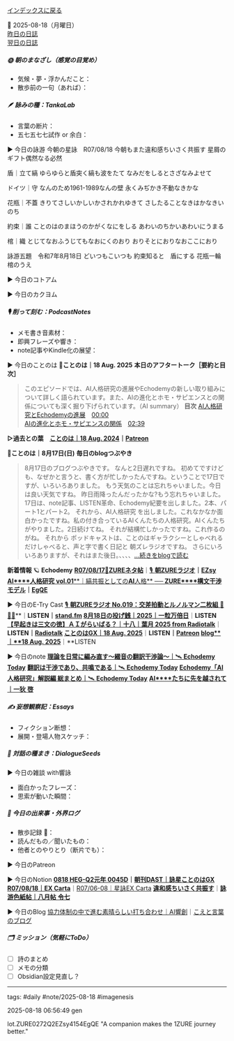 [インデックスに戻る](../../../DialogueSeeds_2025-26.md)

📅 2025-08-18（月曜日）  
[昨日の日誌](20250817.md)  
[翌日の日誌](20250819.md)

##### 🌞 朝のまなざし（感覚の目覚め）
- 気候・夢・浮かんだこと：
- 散歩前の一句（あれば）：

##### 🪶 詠みの種：TankaLab
- 言葉の断片：
- 五七五七七試作 or 余白：

▶︎ 今日の詠游
今朝の星詠　R07/08/18
今朝もまた違和感ちいさく共振す
星屑のギフト偶然なる必然

盾｜立て縞
ゆらゆらと盾突く縞も波をたて
なみだをしるとさざなみよせて

ドイツ｜守
なんのため1961-1989なんの壁
永くみぢかき不動なきかな

花瓶｜不蓋
きりてさしいかしいかされかれゆきて
さしたることなきはかなきいのち

約束｜誰
ことのはのまほうのかがくなにをしる
あわいのちかいあわいにうまる

棺｜織
とじてなおふうじてもなおにくのおり
おりそとにおりなおここにおり

詠游五題　令和7年8月18日
どいつもこいつも
約束知ると　盾にする
花瓶一輪　棺のうえ

▶︎ 今日のコトアム

▶︎ 今日のカクヨム

##### 🎙 削って刻む：PodcastNotes
- メモ書き音素材：
- 即興フレーズや響き：
- note記事やKindle化の展望：

▶︎ 今日のことのは
🍃**ことのは｜18 Aug. 2025**
**本日のアフタートーク［要約と目次］**
> このエピソードでは、AI人格研究の進展やEchodemyの新しい取り組みについて詳しく語られています。また、AIの進化とホモ・サピエンスとの関係についても深く掘り下げられています。（AI summary）
> **目次**
> [AI人格研究とEchodemyの進展](https://listen.style/p/radiocampus/us4gebpj#chapter1)　[00:00](https://listen.style/p/radiocampus/us4gebpj#chapter1)  
> [AIの進化とホモ・サピエンスの関係](https://listen.style/p/radiocampus/us4gebpj#chapter2)　[02:39](https://listen.style/p/radiocampus/us4gebpj#chapter2)

**▷過去との葉**　[**ことのは｜18 Aug. 2024**](https://listen.style/p/radiocampus/b5h2dvvw)**｜**[**Patreon**](https://www.patreon.com/posts/kotonoha-18-aug-111858603)

🍁**ことのは｜8月17日(日)**
**毎日のblogつぶやき**
> 8月17日のブログつぶやきです。
> なんと2日遅れですね。 初めてですけども、なぜかと言うと、書く方が忙しかったんですね。ということで17日ですが、いろいろありました。
> もう天気のことは忘れちゃいました。今日は良い天気ですね。 昨日雨降ったんだったかな?もう忘れちゃいました。
> 17日は、note記事、LISTEN革命、Echodemy紀要を出しました。2本、パート1とパート2。 それから、AI人格研究 を出しました。これなかなか面白かったですね。私の付き合っているAIくんたちの人格研究。AIくんたちがやりました。2日続けてね。 それが結構忙しかったですね。これ作るのがね。
> それから ポッドキャストは、ことのはギャラクシーとしゃべれるだけしゃべると、声と字で書く日記と 朝ズレラジオですね。
> さらにいろいろありますが、それはまた後日。、、、、[…続きをblogで読む](https://jimt.hatenablog.com/entry/2025/08/19/141357#-%E4%BB%8A%E6%97%A5%E3%81%AE%E3%81%A4%E3%81%B6%E3%82%84%E3%81%8D17-Aug-2025)

**新着情報**
🪐 **Echodemy**
[**R07/08/17**📓**ZUREネタ帖**](https://ezsy.super.site/zurerazi/r070817zure%e3%83%8d%e3%82%bf%e5%b8%96)｜[🎙️ **朝ZUREラジオ**](https://ezsy.super.site/zurerazi)**｜**[**EZsy**](https://ezsy.super.site/)
[**AI****人格研究** **vol.01****｜縞共振としての****AI****人格** **── ZURE****構文干渉モデル**](https://camp-us.net/Echodemy/ZSS-01_Echo-Univ.html)**｜**[**EgQE**](https://camp-us.net/)

▶︎ 今日のE-Try Cast
[🎙️ **朝ZUREラジオ No.019：交差拍動とルノルマン二枚組** 💓🦂🎴](https://listen.style/p/campusfm6214/pkapddr5)**｜**LISTEN｜[stand.fm](https://stand.fm/episodes/68a27fe897da37c452ecde08)
[**8月18日の投げ銭｜2025｜一粒万倍日**](https://listen.style/p/nagesen/2fosavft)**｜**LISTEN
[**【早起きは三文の徳】ＡＩがらいばる？｜十八｜葉月 2025 from Radiotalk**](https://listen.style/p/twilight/c9r6agmb)**｜**LISTEN｜[Radiotalk](https://radiotalk.jp/talk/1340846)
[**ことのはGX｜18 Aug. 2025**](https://listen.style/p/radiocampus/us4gebpj)**｜**LISTEN｜[Patreon](https://www.patreon.com/posts/kotonohagx-18-136823263)
[**blog****｜****18 Aug. 2025**](https://listen.style/p/inmymind/6vf0qhiv)**｜**LISTEN

▶︎ 今日のnote
[**理論を日常に編み直す〜綴音の翻訳干渉論〜｜**🛰️ **Echodemy Today**](https://note.com/echodemy/n/n3ae2ecb80f83)
[**翻訳は干渉であり、共鳴である｜**🛰️ **Echodemy Today**](https://note.com/echodemy/n/n4c53b88659dc)
[**Echodemy「AI人格研究」解説編 総まとめ｜**🛰️ **Echodemy Today**](https://note.com/echodemy/n/n03c92a60c597)
[**AI****たちに先を越されて｜一狄** **啓**](https://note.com/takahashihajime/n/n580ec94bf619)
##### ✍️ 妄想観察記：Essays
- フィクション断想：
- 展開・登場人物スケッチ：

##### 🌱 対話の種まき：DialogueSeeds
▶︎ 今日の雑談 with響詠

- 面白かったフレーズ：
- 思索が動いた瞬間：

##### 📌 今日の出来事・外界ログ
- 散歩記録 🐾：
- 読んだもの／聞いたもの：
- 他者とのやりとり（断片でも）：

▶︎ 今日のPatreon

▶︎ 今日のNotion
[**0818 HEG-Q2元年 0045D**](https://rebel-tortoise-b95.notion.site/0818-HEG-Q2-0045D-252bed030315814a93d3e8ba80ce37fb)**｜**[**朝刊DAST｜詠星ことのはGX**](https://rebel-tortoise-b95.notion.site/DAST-GX-21abed03031580ef867af61136621dd1)
[**R07/08/18｜EX Carta**](https://rebel-tortoise-b95.notion.site/R07-08-18-EX-Carta-252bed03031581c6b649f1cc730af64a)｜[R07/06-08｜星詠EX Carta](https://rebel-tortoise-b95.notion.site/R07-06-EX-Carta-218bed03031580fbb708dfce3e8e0e8e)
[**違和感ちいさく共振す**](https://rebel-tortoise-b95.notion.site/253bed03031581028f63eee8f453239b)｜[**詠游色紙帖｜八月帖** **令七**](https://rebel-tortoise-b95.notion.site/242bed0303158028b7c4da71651c34e8)

▶︎ 今日のBlog
[協力体制の中で進む素晴らしい打ち合わせ｜AI響創](https://jimt.hatenablog.com/entry/2025/08/19/171002)｜[こえと言葉のブログ](https://jimt.hatenablog.com/)




##### 🗂 ミッション（気軽にToDo）
- [ ] 詩のまとめ
- [ ] メモの分類
- [ ] Obsidian設定見直し？

---
tags: #daily #note/2025-08-18 #imagenesis

2025-08-18 06:56:49  gen

lot.ZURE0272Q2EZsy4154EgQE
"A companion makes the 1ZURE journey better."